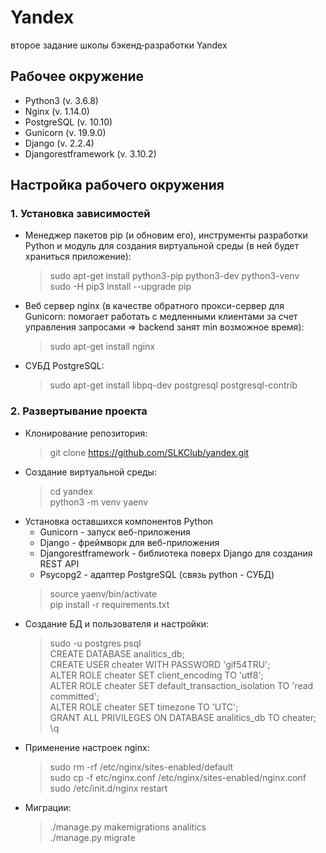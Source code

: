 # Yandex
второе задание школы бэкенд‑разработки Yandex

## Рабочее окружение
* Python3 (v. 3.6.8)
* Nginx (v. 1.14.0)
* PostgreSQL (v. 10.10)
* Gunicorn (v. 19.9.0)
* Django (v. 2.2.4)
* Djangorestframework (v. 3.10.2)

## Настройка рабочего окружения

### 1. Установка зависимостей
* Менеджер пакетов pip (и обновим его), инструменты разработки Python и модуль для создания виртуальной среды (в ней будет храниться приложение):
    > sudo apt-get install python3-pip python3-dev python3-venv  
    > sudo -H pip3 install --upgrade pip
* Веб сервер nginx (в качестве обратного прокси-сервер для Gunicorn: помогает работать с медленными клиентами за счет управления запросами => backend занят min возможное время):
    > sudo apt-get install nginx
* СУБД PostgreSQL:
    > sudo apt-get install libpq-dev postgresql postgresql-contrib

### 2. Развертывание проекта
* Клонирование репозитория:
    > git clone https://github.com/SLKClub/yandex.git
* Создание виртуальной среды:
    > cd yandex  
    > python3 -m venv yaenv
* Установка оставшихся компонентов Python
    * Gunicorn - запуск веб-приложения
    * Django - фреймворк для веб-приложения
    * Djangorestframework - библиотека поверх Django для создания REST API
    * Psycopg2 - адаптер PostgreSQL (связь python - СУБД)
    > source yaenv/bin/activate  
    > pip install -r requirements.txt
* Создание БД и пользователя и настройки:
    > sudo -u postgres psql  
    > CREATE DATABASE analitics_db;  
    > CREATE USER cheater WITH PASSWORD 'gif54TRU';  
    > ALTER ROLE cheater SET client_encoding TO 'utf8';  
    > ALTER ROLE cheater SET default_transaction_isolation TO 'read committed';  
    > ALTER ROLE cheater SET timezone TO 'UTC';  
    > GRANT ALL PRIVILEGES ON DATABASE analitics_db TO cheater;  
    > \q
* Применение настроек nginx:
    > sudo rm -rf /etc/nginx/sites-enabled/default  
    > sudo cp -f etc/nginx.conf /etc/nginx/sites-enabled/nginx.conf  
    > sudo /etc/init.d/nginx restart
* Миграции:
    > ./manage.py makemigrations analitics  
    > ./manage.py migrate
